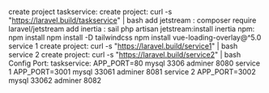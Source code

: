 create project
    taskservice: 
        create project: curl -s "https://laravel.build/taskservice" | bash
        add jetstream : composer require laravel/jetstream
        add inertia : sail php artisan jetstream:install inertia
        npm: npm install
            npm install -D tailwindcss
            npm install vue-loading-overlay@^5.0 
    service 1
        create project: curl -s "https://laravel.build/service1" | bash
    service 2
        create project: curl -s "https://laravel.build/service2" | bash
Config Port:
    taskservice: 
                APP_PORT=80
                mysql 3306
                adminer 8080
    service 1
                APP_PORT=3001
                mysql 33061
                adminer 8081
    service 2
                APP_PORT=3002
                mysql 33062
                adminer 8082
